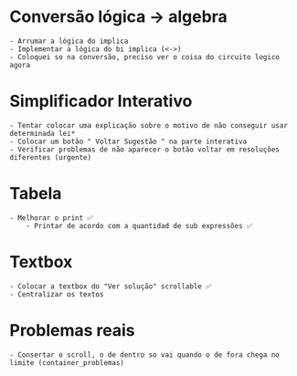 # Conversão lógica -> algebra
    - Arrumar a lógica do implica
    - Implementar a lógica do bi implica (<->)
    - Coloquei so na conversão, preciso ver o coisa do circuito logico agora


# Simplificador Interativo
    - Tentar colocar uma explicação sobre o motivo de não conseguir usar determinada lei*
    - Colocar um botão " Voltar Sugestão " na parte interativa
    - Verificar problemas de não aparecer o botão voltar em resoluções diferentes (urgente)

# Tabela
    - Melhorar o print ✅
        - Printar de acordo com a quantidad de sub expressões ✅

# Textbox
    - Colocar a textbox do "Ver solução" scrollable ✅
    - Centralizar os textos

# Problemas reais
    - Consertar o scroll, o de dentro so vai quando o de fora chega no limite (container_problemas)